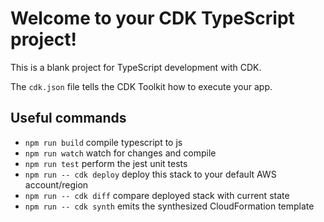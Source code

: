 # Welcome to your CDK TypeScript project!

This is a blank project for TypeScript development with CDK.

The `cdk.json` file tells the CDK Toolkit how to execute your app.

## Useful commands

-   `npm run build` compile typescript to js
-   `npm run watch` watch for changes and compile
-   `npm run test` perform the jest unit tests
-   `npm run -- cdk deploy` deploy this stack to your default AWS account/region
-   `npm run -- cdk diff` compare deployed stack with current state
-   `npm run -- cdk synth` emits the synthesized CloudFormation template
